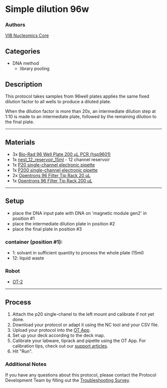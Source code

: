 # Simple dilution 96w

### Authors
[VIB Nucleomics Core](https://www.nucleomics.be)

## Categories
* DNA method
	* library pooling

## Description

This protocol takes samples from 96well plates applies the same fixed dilution factor to all wells to produce a diluted plate. 

When the dilution factor is more than 20x, an intermediate dilution step at 1:10 is made to an intermediate plate, followed by the remaining dilution to the final plate.

---
## Materials

* 3x [Bio-Rad 96 Well Plate 200 µL PCR (hsp9601)](https://labware.opentrons.com/biorad_96_wellplate_200ul_pcr?_gl=1*1a9qcug*_gcl_aw*R0NMLjE2MzE4MDAxNDUuQ2owS0NRanc4SWFHQmhDSEFSSXNBR0lSUllvamg1ZkhXczd1RUt2QTRLRE12cGE5WnBTbndpSmxybkxnVU54QTVJVEowRm04V2txTzhxTWFBbWxIRUFMd193Y0I.*_ga*MjA3NDg2NzQ1MC4xNjMwMDczMjAw*_ga_GNSMNLW4RY*MTYzMTc5OTI5Ny40My4xLjE2MzE4MDAyNTYuMA..)
* 1x [nest_12_reservoir_15ml](https://labware.opentrons.com/nest_12_reservoir_15ml?category=tubeRack) - 12 channel reservoir
* 1x [P20 single-channel electronic pipette](https://shop.opentrons.com/collections/ot-2-pipettes)
* 1x [P200 single-channel electronic pipette](https://shop.opentrons.com/collections/ot-2-pipettes)
* 2x [Opentrons 96 Filter Tip Rack 20 µL](https://labware.opentrons.com/opentrons_96_filtertiprack_20ul?category=tipRack)
* 1x [Opentrons 96 Filter Tip Rack 200 µL](https://labware.opentrons.com/opentrons_96_filtertiprack_20ul?category=tipRack)

---
## Setup

* place the DNA input pate with DNA on 'magnetic module gen2' in position #1
* place the intermediate dilution plate in position #2
* place the final plate in position #3


### container (position #1):
*  1: solvant in sufficient quantity to process the whole plate (15ml)
* 12: liquid waste

### Robot
* [OT-2](https://opentrons.com/ot-2)

---
## Process
1. Attach the p20 single-chanel to the left mount and calibrate if not yet done.
2. Download your protocol or adapt it using the NC tool and your CSV file.
3. Upload your protocol into the [OT App](https://opentrons.com/ot-app).
4. Set up your deck according to the deck map.
5. Calibrate your labware, tiprack and pipette using the OT App. For calibration tips, check out our [support articles](https://support.opentrons.com/en/collections/1559720-guide-for-getting-started-with-the-ot-2).
6. Hit "Run".

### Additional Notes
If you have any questions about this protocol, please contact the Protocol Development Team by filling out the [Troubleshooting Survey](https://protocol-troubleshooting.paperform.co/).
